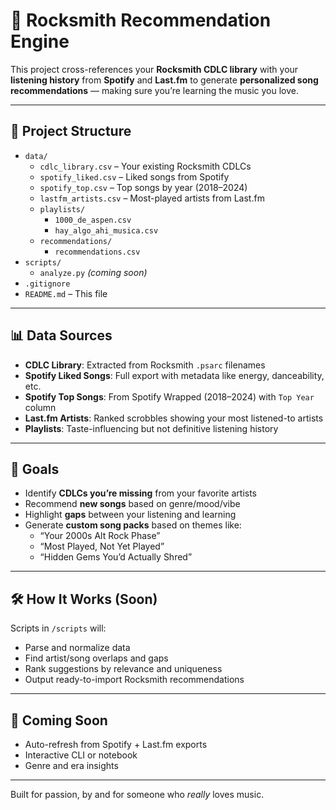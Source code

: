 # 🎸 Rocksmith Recommendation Engine

This project cross-references your **Rocksmith CDLC library** with your **listening history** from **Spotify** and **Last.fm** to generate **personalized song recommendations** — making sure you’re learning the music you love.

---

## 📁 Project Structure

- `data/`
  - `cdlc_library.csv` – Your existing Rocksmith CDLCs
  - `spotify_liked.csv` – Liked songs from Spotify
  - `spotify_top.csv` – Top songs by year (2018–2024)
  - `lastfm_artists.csv` – Most-played artists from Last.fm
  - `playlists/`
    - `1000_de_aspen.csv`
    - `hay_algo_ahi_musica.csv`
  - `recommendations/`
    - `recommendations.csv`
- `scripts/`
  - `analyze.py` *(coming soon)*
- `.gitignore`
- `README.md` – This file
---

## 📊 Data Sources

- **CDLC Library**: Extracted from Rocksmith `.psarc` filenames
- **Spotify Liked Songs**: Full export with metadata like energy, danceability, etc.
- **Spotify Top Songs**: From Spotify Wrapped (2018–2024) with `Top Year` column
- **Last.fm Artists**: Ranked scrobbles showing your most listened-to artists
- **Playlists**: Taste-influencing but not definitive listening history

---

## 🚀 Goals

- Identify **CDLCs you’re missing** from your favorite artists
- Recommend **new songs** based on genre/mood/vibe
- Highlight **gaps** between your listening and learning
- Generate **custom song packs** based on themes like:
  - “Your 2000s Alt Rock Phase”
  - “Most Played, Not Yet Played”
  - “Hidden Gems You’d Actually Shred”

---

## 🛠️ How It Works (Soon)

Scripts in `/scripts` will:
- Parse and normalize data
- Find artist/song overlaps and gaps
- Rank suggestions by relevance and uniqueness
- Output ready-to-import Rocksmith recommendations

---

## 🔮 Coming Soon

- Auto-refresh from Spotify + Last.fm exports
- Interactive CLI or notebook
- Genre and era insights

---

Built for passion, by and for someone who *really* loves music.
